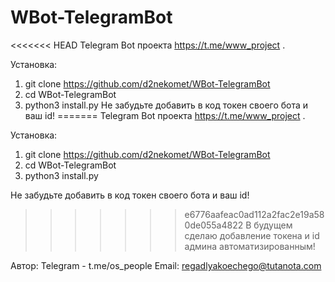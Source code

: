 # WBot-TelegramBot
<<<<<<< HEAD
Telegram Bot проекта https://t.me/www_project .

Установка:

1. git clone https://github.com/d2nekomet/WBot-TelegramBot
2. cd WBot-TelegramBot
3. python3 install.py
Не забудьте добавить в код токен своего бота и ваш id!
=======
Telegram Bot проекта https://t.me/www_project . 
 
Установка:
1. git clone https://github.com/d2nekomet/WBot-TelegramBot
2. cd WBot-TelegramBot
3. python3 install.py

Не забудьте добавить в код токен своего бота и ваш id!    
>>>>>>> e6776aafeac0ad112a2fac2e19a580de055a4822
В будущем сделаю добавление токена и id админа автоматизированным!

Автор:
Telegram - t.me/os_people
Email: regadlyakoechego@tutanota.com